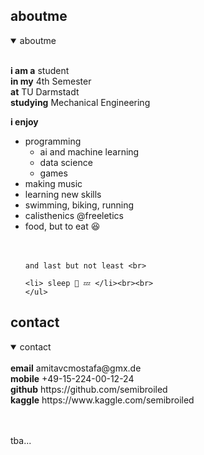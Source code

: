 ## aboutme

<details open>
<summary>aboutme</summary><br>

  <b>i am a</b> student <br>
  <b>in my</b> 4th Semester <br>
  <b>at</b> TU Darmstadt <br>
  <b>studying</b> Mechanical Engineering <br>
  
  <b>i enjoy</b>
  <ul>
  <li> programming
    <ul>
     <li> ai and machine learning</li>
     <li> data science</li>
      <li> games</li></ul>
     </li>
  <li> making music</li>
  <li> learning new skills</li>
  <li>swimming, biking, running</li>
  <li> calisthenics @freeletics</li>
  <li> food, but to eat 😆 </li><br><br>
  
    and last but not least <br>
  
    <li> sleep 🛌 💤 </li><br><br>
    </ul>

</details>


## contact

<details open>
<summary>contact</summary><br>
  <b>email</b> amitavcmostafa@gmx.de<br>
  <b>mobile</b> +49-15-224-00-12-24<br>
  <b>github</b> https://github.com/semibroiled<br>
  <b>kaggle</b> https://www.kaggle.com/semibroiled<br>

</details><br><br>

tba...

